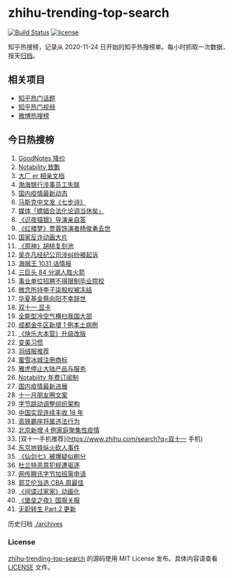 # zhihu-trending-top-search

[![Build Status](https://github.com/justjavac/zhihu-trending-top-search/workflows/ci/badge.svg?branch=main)](https://github.com/justjavac/zhihu-trending-top-search/actions)
[![license](https://img.shields.io/github/license/justjavac/zhihu-trending-top-search)](https://github.com/justjavac/zhihu-trending-top-search/blob/main/LICENSE)

知乎热搜榜，记录从 2020-11-24 日开始的知乎热搜榜单。每小时抓取一次数据，按天[归档](./archives)。

## 相关项目

- [知乎热门话题](https://github.com/justjavac/zhihu-trending-hot-questions)
- [知乎热门视频](https://github.com/justjavac/zhihu-trending-hot-video)
- [微博热搜榜](https://github.com/justjavac/weibo-trending-hot-search)

## 今日热搜榜

<!-- BEGIN -->
<!-- 最后更新时间 Wed Nov 03 2021 16:08:09 GMT+0800 (China Standard Time) -->

1. [GoodNotes 降价](https://www.zhihu.com/search?q=goodnotes)
1. [Notability 致歉](https://www.zhihu.com/search?q=Notability)
1. [大厂 er 相亲文档](https://www.zhihu.com/search?q=相亲文档)
1. [渤海银行涉事员工失联](https://www.zhihu.com/search?q=渤海银行)
1. [国内疫情最新动态](https://www.zhihu.com/search?q=国内疫情)
1. [马斯克中文发《七步诗》](https://www.zhihu.com/search?q=马斯克)
1. [媒体「嫖娼合法化论调当休矣」](https://www.zhihu.com/search?q=嫖娼合法化)
1. [《识夜描银》导演亲自答](https://www.zhihu.com/search?q=识夜描银)
1. [《红楼梦》贾蓉饰演者杨俊勇去世](https://www.zhihu.com/search?q=杨俊勇)
1. [国家反诈动画大片](https://www.zhihu.com/search?q=反诈动画)
1. [《原神》胡桃复刻池](https://www.zhihu.com/search?q=原神)
1. [吴亦凡经纪公司涉纠纷被起诉](https://www.zhihu.com/search?q=吴亦凡)
1. [海贼王 1031 话情报](https://www.zhihu.com/search?q=海贼王)
1. [三巨头 84 分湖人胜火箭](https://www.zhihu.com/search?q=湖人)
1. [事业单位招聘不得限制毕业院校](https://www.zhihu.com/search?q=事业单位招聘)
1. [微念所持李子柒股权被冻结](https://www.zhihu.com/search?q=李子柒)
1. [华夏基金蔡向阳不幸辞世](https://www.zhihu.com/search?q=蔡向阳)
1. [双十一 显卡](https://www.zhihu.com/search?q=显卡)
1. [全能型冷空气横扫我国大部](https://www.zhihu.com/search?q=冷空气)
1. [成都金牛区新增 1 例本土病例](https://www.zhihu.com/search?q=成都疫情)
1. [《快乐大本营》升级改版](https://www.zhihu.com/search?q=快乐大本营)
1. [变美习惯](https://www.zhihu.com/search?q=变美习惯)
1. [羽绒服推荐](https://www.zhihu.com/search?q=保暖羽绒服)
1. [蜜雪冰城注册商标](https://www.zhihu.com/search?q=蜜雪冰城)
1. [雅虎停止大陆产品与服务](https://www.zhihu.com/search?q=雅虎)
1. [Notability 年费订阅制](https://www.zhihu.com/search?q=notability)
1. [国内疫情最新进展](https://www.zhihu.com/search?q=全国疫情)
1. [十一月朋友圈文案](https://www.zhihu.com/search?q=十一月)
1. [字节跳动调整组织架构](https://www.zhihu.com/search?q=字节跳动)
1. [中国实现连续丰收 18 年](https://www.zhihu.com/search?q=丰收)
1. [高铁霸座将属违法行为](https://www.zhihu.com/search?q=高铁霸座)
1. [北京新增 4 例家庭聚集性疫情](https://www.zhihu.com/search?q=北京疫情)
1. [双十一手机推荐](https://www.zhihu.com/search?q=双十一 手机)
1. [东京地铁纵火砍人事件](https://www.zhihu.com/search?q=东京地铁)
1. [《仙剑七》被爆疑似刷分](https://www.zhihu.com/search?q=仙剑七)
1. [杜兰特恶意犯规遭驱逐](https://www.zhihu.com/search?q=杜兰特遭驱逐)
1. [网传腾讯字节加班需申请](https://www.zhihu.com/search?q=加班申请)
1. [郭艾伦当选 CBA 周最佳](https://www.zhihu.com/search?q=CBA周最佳)
1. [《间谍过家家》动画化](https://www.zhihu.com/search?q=间谍过家家)
1. [《堡垒之夜》国服关服](https://www.zhihu.com/search?q=堡垒之夜)
1. [无职转生 Part.2 更新](https://www.zhihu.com/search?q=无职转生)

<!-- END -->

历史归档 [./archives](./archives)

### License

[zhihu-trending-top-search](https://github.com/justjavac/zhihu-trending-top-search)
的源码使用 MIT License 发布。具体内容请查看 [LICENSE](./LICENSE) 文件。
